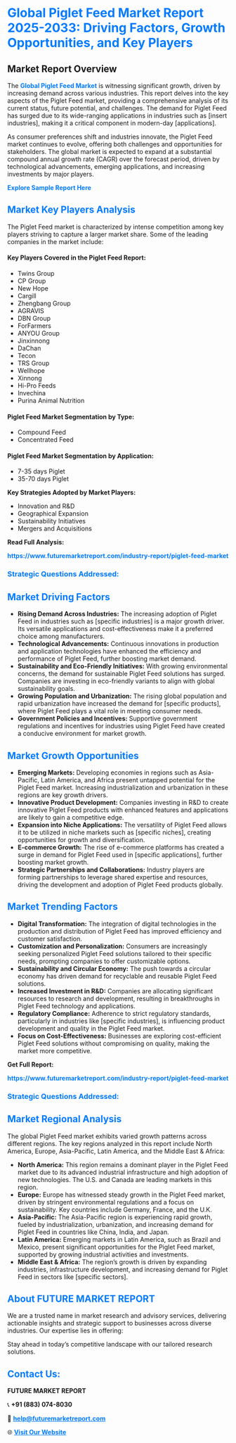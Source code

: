 <h1 style="color: #007BFF;">Global Piglet Feed Market Report 2025-2033: Driving Factors, Growth Opportunities, and Key Players</h1>

<section id="overview">
<h2>Market Report Overview</h2>
<p>The <a href="https://www.futuremarketreport.com/industry-report/piglet-feed-market" style="color: #007BFF; text-decoration: none;"><strong>Global Piglet Feed Market</strong></a> is witnessing significant growth, driven by increasing demand across various industries. This report delves into the key aspects of the Piglet Feed market, providing a comprehensive analysis of its current status, future potential, and challenges. The demand for Piglet Feed has surged due to its wide-ranging applications in industries such as [insert industries], making it a critical component in modern-day [applications].</p>
<p>As consumer preferences shift and industries innovate, the Piglet Feed market continues to evolve, offering both challenges and opportunities for stakeholders. The global market is expected to expand at a substantial compound annual growth rate (CAGR) over the forecast period, driven by technological advancements, emerging applications, and increasing investments by major players.</p>
</section>

<section id="overview">
<p><a href="https://www.futuremarketreport.com/request-sample/reportId=84414" style="color: #007BFF; text-decoration: none;"><strong>Explore Sample Report Here</strong></a></p>
</section>

<section id="key-players">
<h2 style="color: #007BFF;">Market Key Players Analysis</h2>
<p>The Piglet Feed market is characterized by intense competition among key players striving to capture a larger market share. Some of the leading companies in the market include:</p>
<h4>Key Players Covered in the Piglet Feed Report:</h4>
<ul><li>Twins Group</li><li>CP Group</li><li>New Hope</li><li>Cargill</li><li>Zhengbang Group</li><li>AGRAVIS</li><li>DBN Group</li><li>ForFarmers</li><li>ANYOU Group</li><li>Jinxinnong</li><li>DaChan</li><li>Tecon</li><li>TRS Group</li><li>Wellhope</li><li>Xinnong</li><li>Hi-Pro Feeds</li><li>Invechina</li><li>Purina Animal Nutrition</li></ul>
<h4>Piglet Feed Market Segmentation by Type:</h4>
<ul><li>Compound Feed</li><li>Concentrated Feed</li></ul>

<h4>Piglet Feed Market Segmentation by Application:</h4>
<ul><li>7-35 days Piglet</li><li>35-70 days Piglet</li></ul>
<p><strong>Key Strategies Adopted by Market Players:</strong></p>
<ul>
<li>Innovation and R&D</li>
<li>Geographical Expansion</li>
<li>Sustainability Initiatives</li>
<li>Mergers and Acquisitions</li>
</ul>
</section>

<section>
<p><strong>Read Full Analysis: </strong></p><a href="https://www.futuremarketreport.com/industry-report/piglet-feed-market" style="color: #007BFF; text-decoration: none;"><strong>https://www.futuremarketreport.com/industry-report/piglet-feed-market</strong></a>
<h3 style="color: #007BFF;">Strategic Questions Addressed:</h3>
</section>

<section id="driving-factors">
<h2 style="color: #007BFF;">Market Driving Factors</h2>
<ul>
<li><strong>Rising Demand Across Industries:</strong> The increasing adoption of Piglet Feed in industries such as [specific industries] is a major growth driver. Its versatile applications and cost-effectiveness make it a preferred choice among manufacturers.</li>
<li><strong>Technological Advancements:</strong> Continuous innovations in production and application technologies have enhanced the efficiency and performance of Piglet Feed, further boosting market demand.</li>
<li><strong>Sustainability and Eco-Friendly Initiatives:</strong> With growing environmental concerns, the demand for sustainable Piglet Feed solutions has surged. Companies are investing in eco-friendly variants to align with global sustainability goals.</li>
<li><strong>Growing Population and Urbanization:</strong> The rising global population and rapid urbanization have increased the demand for [specific products], where Piglet Feed plays a vital role in meeting consumer needs.</li>
<li><strong>Government Policies and Incentives:</strong> Supportive government regulations and incentives for industries using Piglet Feed have created a conducive environment for market growth.</li>
</ul>
</section>

<section id="growth-opportunities">
<h2 style="color: #007BFF;">Market Growth Opportunities</h2>
<ul>
<li><strong>Emerging Markets:</strong> Developing economies in regions such as Asia-Pacific, Latin America, and Africa present untapped potential for the Piglet Feed market. Increasing industrialization and urbanization in these regions are key growth drivers.</li>
<li><strong>Innovative Product Development:</strong> Companies investing in R&D to create innovative Piglet Feed products with enhanced features and applications are likely to gain a competitive edge.</li>
<li><strong>Expansion into Niche Applications:</strong> The versatility of Piglet Feed allows it to be utilized in niche markets such as [specific niches], creating opportunities for growth and diversification.</li>
<li><strong>E-commerce Growth:</strong> The rise of e-commerce platforms has created a surge in demand for Piglet Feed used in [specific applications], further boosting market growth.</li>
<li><strong>Strategic Partnerships and Collaborations:</strong> Industry players are forming partnerships to leverage shared expertise and resources, driving the development and adoption of Piglet Feed products globally.</li>
</ul>
</section>

<section id="trending-factors">
<h2 style="color: #007BFF;">Market Trending Factors</h2>
<ul>
<li><strong>Digital Transformation:</strong> The integration of digital technologies in the production and distribution of Piglet Feed has improved efficiency and customer satisfaction.</li>
<li><strong>Customization and Personalization:</strong> Consumers are increasingly seeking personalized Piglet Feed solutions tailored to their specific needs, prompting companies to offer customizable options.</li>
<li><strong>Sustainability and Circular Economy:</strong> The push towards a circular economy has driven demand for recyclable and reusable Piglet Feed solutions.</li>
<li><strong>Increased Investment in R&D:</strong> Companies are allocating significant resources to research and development, resulting in breakthroughs in Piglet Feed technology and applications.</li>
<li><strong>Regulatory Compliance:</strong> Adherence to strict regulatory standards, particularly in industries like [specific industries], is influencing product development and quality in the Piglet Feed market.</li>
<li><strong>Focus on Cost-Effectiveness:</strong> Businesses are exploring cost-efficient Piglet Feed solutions without compromising on quality, making the market more competitive.</li>
</ul>
</section>

<section>
<p><strong>Get Full Report: </strong></p><a href="https://www.futuremarketreport.com/industry-report/piglet-feed-market" style="color: #007BFF; text-decoration: none;"><strong>https://www.futuremarketreport.com/industry-report/piglet-feed-market</strong></a>
<h3 style="color: #007BFF;">Strategic Questions Addressed:</h3>
</section>


<section id="regional-analysis">
<h2 style="color: #007BFF;">Market Regional Analysis</h2>
<p>The global Piglet Feed market exhibits varied growth patterns across different regions. The key regions analyzed in this report include North America, Europe, Asia-Pacific, Latin America, and the Middle East & Africa:</p>
<ul>
<li><strong>North America:</strong> This region remains a dominant player in the Piglet Feed market due to its advanced industrial infrastructure and high adoption of new technologies. The U.S. and Canada are leading markets in this region.</li>
<li><strong>Europe:</strong> Europe has witnessed steady growth in the Piglet Feed market, driven by stringent environmental regulations and a focus on sustainability. Key countries include Germany, France, and the U.K.</li>
<li><strong>Asia-Pacific:</strong> The Asia-Pacific region is experiencing rapid growth, fueled by industrialization, urbanization, and increasing demand for Piglet Feed in countries like China, India, and Japan.</li>
<li><strong>Latin America:</strong> Emerging markets in Latin America, such as Brazil and Mexico, present significant opportunities for the Piglet Feed market, supported by growing industrial activities and investments.</li>
<li><strong>Middle East & Africa:</strong> The region’s growth is driven by expanding industries, infrastructure development, and increasing demand for Piglet Feed in sectors like [specific sectors].</li>
</ul>
</section>

<footer>
<h2 style="color: #007BFF;">About FUTURE MARKET REPORT</h2>
<p>We are a trusted name in market research and advisory services, delivering actionable insights and strategic support to businesses across diverse industries. Our expertise lies in offering:</p>

<p>Stay ahead in today’s competitive landscape with our tailored research solutions.</p>

<h2 style="color: #007BFF;">Contact Us:</h2>
<p><strong>FUTURE MARKET REPORT</strong></p>
<p>📞 <strong>+91 (883) 074-8030</strong></p>
<p>📧 <strong><a href="mailto:help@futuremarketreport.com" style="color: #007BFF;">help@futuremarketreport.com</a></strong></p>
<p>🌐 <strong><a href="https://www.futuremarketreport.com/" style="color: #007BFF;">Visit Our Website</a></strong></p>
</footer>